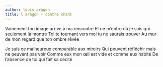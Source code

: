 ```yaml
---
author: louis aragon
title: l aragon - contre chant
---
```


Vainement ton image arrive à ma rencontre
Et ne m’entre où je suis qui seulement la montre
Toi te tournant vers moi tu ne saurais trouver
Au mur de mon regard que ton ombre rêvée

Je suis ce malheureux comparable aux miroirs
Qui peuvent réfléchir mais ne peuvent pas voir
Comme eux mon œil est vide et comme eux habité
De l’absence de toi qui fait sa cécité


